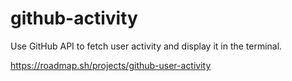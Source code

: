 # github-activity
Use GitHub API to fetch user activity and display it in the terminal.

https://roadmap.sh/projects/github-user-activity
